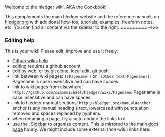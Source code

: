 Welcome to the hledger wiki, AKA the Cookbook!

This complements the main hledger website and the reference manuals on [hledger.org](http://hledger.org)
with additional how-tos, tutorials, examples, freeform notes, etc.
You can find all content via the sidebar to the right. **===========>>>**

### Editing help

This is your wiki! Please edit, improve and use it freely.

- [Github wikis help](https://help.github.com/categories/wiki)
- editing requires a github account
- edit by web, or by git clone, local edit, git push
- link between wiki pages: `[[Pagename]]` or `[[Other text|Pagename]]`. 
Pagename is case insensitive and can have spaces.
- link to wiki pages from elsewhere: `https://github.com/simonmichael/hledger/wiki/Pagename`. 
Pagename is case insensitive and can have spaces.
- link to hledger manual sections: `http://hledger.org/manual#anchor`. 
anchor is any manual heading's text, lowercased with punctuation removed and spaces replaced by hyphens.
- when renaming a page, try also to update the links to it
- use the [_Sidebar](_Sidebar/_edit) to organize content. 
This is mirrored to the main [docs page](http://hledger.org/docs) hourly.
We might include some external (non-wiki) links here.

